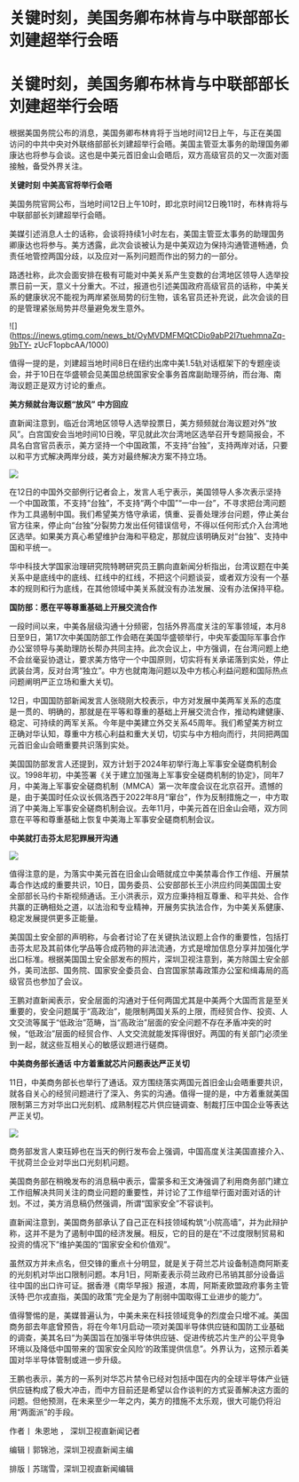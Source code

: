 # 关键时刻，美国务卿布林肯与中联部部长刘建超举行会晤

# 关键时刻，美国务卿布林肯与中联部部长刘建超举行会晤

根据美国务院公布的消息，美国务卿布林肯将于当地时间12日上午，与正在美国访问的中共中央对外联络部部长刘建超举行会晤。美国主管亚太事务的助理国务卿康达也将参与会谈。这也是中美元首旧金山会晤后，双方高级官员的又一次面对面接触，备受外界关注。

**关键时刻 中美高官将举行会晤**

美国务院官网公布，当地时间12日上午10时，即北京时间12日晚11时，布林肯将与中联部部长刘建超举行会晤。

美媒引述消息人士的话称，会谈将持续1小时左右，美国主管亚太事务的助理国务卿康达也将参与。美方透露，此次会谈被认为是中美双边为保持沟通管道畅通，负责任地管控两国分歧，以及应对一系列问题而作出的努力的一部分。

路透社称，此次会面安排在极有可能对中美关系产生变数的台湾地区领导人选举投票日前一天，意义十分重大。不过，报道也引述美国政府高级官员的话称，中美关系的健康状况不能视为两岸紧张局势的衍生物，该名官员还补充说，此次会谈的目的是管理紧张局势并尽量避免发生意外。

![](https://inews.gtimg.com/news_bt/OyMVDMFMQtCDio9abP2l7tuehmnaZq-9bTY-
zUcF1opbcAA/1000)

值得一提的是，刘建超当地时间8日在纽约出席中美1.5轨对话框架下的专题座谈会，并于10日在华盛顿会见美国总统国家安全事务首席副助理芬纳，而台海、南海议题正是双方讨论的重点。

**美方频就台海议题“放风” 中方回应**

直新闻注意到，临近台湾地区领导人选举投票日，美方频频就台海议题对外“放风”。白宫国安会当地时间10日晚，罕见就此次台湾地区选举召开专题简报会，不具名白宫官员表示，美方坚持一个中国政策，不支持“台独”，支持两岸对话，只要以和平方式解决两岸分歧，美方对最终解决方案不持立场。

![](https://inews.gtimg.com/news_bt/OxX0G2rGMxFe61vX2UMLJ36odAQEgMouciVVOmpxWuJ8sAA/1000)

在12日的中国外交部例行记者会上，发言人毛宁表示，美国领导人多次表示坚持一个中国政策，不支持“台独”，不支持“两个中国”“一中一台”，不寻求把台湾问题作为工具遏制中国。我们希望美方恪守承诺，慎重、妥善处理涉台问题，停止美台官方往来，停止向“台独”分裂势力发出任何错误信号，不得以任何形式介入台湾地区选举。如果美方真心希望维护台海和平稳定，那就应该明确反对“台独”、支持中国和平统一。

华中科技大学国家治理研究院特聘研究员王鹏向直新闻分析指出，台湾议题在中美关系中是底线中的底线、红线中的红线，不把这个问题谈妥，或者双方没有一个基本的规则和行为底线，在其他领域中美关系就没有办法发展、没有办法保持平稳。

**国防部：愿在平等尊重基础上开展交流合作**

一段时间以来，中美各层级沟通十分频密，包括外界高度关注的军事领域，本月8日至9日，第17次中美国防部工作会晤在美国华盛顿举行，中央军委国际军事合作办公室领导与美助理防长帮办共同主持。此次会议上，中方强调，在台湾问题上绝不会丝毫妥协退让，要求美方恪守一个中国原则，切实将有关承诺落到实处，停止武装台湾，反对台湾“独立”。中方也就南海问题以及中方核心利益问题和国际热点问题阐明严正立场和重大关切。

12日，中国国防部新闻发言人张晓刚大校表示，中方对发展中美两军关系的态度是一贯的、明确的，那就是在平等和尊重的基础上开展交流合作，推动构建健康、稳定、可持续的两军关系。今年是中美建立外交关系45周年。我们希望美方树立正确对华认知，尊重中方核心利益和重大关切，切实与中方相向而行，共同把两国元首旧金山会晤重要共识落到实处。

美国国防部发言人还提到，双方计划于2024年初举行海上军事安全磋商机制会议。1998年初，中美签署《关于建立加强海上军事安全磋商机制的协定》，同年7月，中美海上军事安全磋商机制（MMCA）第一次年度会议在北京召开。遗憾的是，由于美国时任众议长佩洛西于2022年8月“窜台”，作为反制措施之一，中方取消了中美海上军事安全磋商机制会议。去年11月，中美元首在旧金山会晤，双方同意在平等和尊重基础上恢复中美海上军事安全磋商机制会议。

**中美就打击芬太尼犯罪展开沟通**

![](https://inews.gtimg.com/news_bt/OWbZW-q9iXDXDKNNlrQFEIxUZTD6FewQZ3RYTKCREt4UQAA/1000)

值得注意的是，为落实中美元首在旧金山会晤就成立中美禁毒合作工作组、开展禁毒合作达成的重要共识，10日，国务委员、公安部部长王小洪应约同美国国土安全部部长马约卡斯视频通话。王小洪表示，双方应秉持相互尊重、和平共处、合作共赢的正确相处之道，以法治和专业精神，开展务实执法合作，为中美关系健康、稳定发展提供更多正能量。

美国国土安全部的声明称，与会者讨论了在关键执法议题上合作的重要性，包括打击芬太尼及其前体化学品等合成药物的非法流通，方式是增加信息分享并加强化学出口标准。根据美国国土安全部发布的照片，深圳卫视注意到，美方除国土安全部外，美司法部、国务院、国家安全委员会、白宫国家禁毒政策办公室和缉毒局的高级官员也参加了会议。

王鹏对直新闻表示，安全层面的沟通对于任何两国尤其是中美两个大国而言是至关重要的，安全问题属于“高政治”，能限制两国关系的上限，而经贸合作、投资、人文交流等属于“低政治”范畴，当“高政治”层面的安全问题不存在矛盾冲突的时候，“低政治”层面的经贸合作、人文交流就能发挥得很好。两国的有关部门必须坐到一起，就这些互相关心的敏感议题进行磋商。

**中美商务部长通话 中方着重就芯片问题表达严正关切**

11日，中美商务部长也举行了通话。双方围绕落实两国元首旧金山会晤重要共识，就各自关心的经贸问题进行了深入、务实的沟通。值得一提的是，中方着重就美国限制第三方对华出口光刻机、成熟制程芯片供应链调查、制裁打压中国企业等表达严正关切。

![](https://inews.gtimg.com/news_bt/OOTEMzI2PFgQQu3U_OLG46ffbM_VeMdWglb38Ptn8ggoAAA/1000)

商务部发言人束珏婷也在当天的例行发布会上强调，中国高度关注美国直接介入、干扰荷兰企业对华出口光刻机问题。

美国商务部在稍晚发布的消息稿中表示，雷蒙多和王文涛强调了利用商务部门建立工作组解决共同关注的商业问题的重要性，并讨论了工作组举行面对面对话的计划。不过，美方消息稿仍然强调，所谓“国家安全”不容谈判。

直新闻注意到，美国商务部承认了自己正在科技领域构筑“小院高墙”，并为此辩护称，这并不是为了遏制中国的经济发展。相反，它的目的是在“不过度限制贸易和投资的情况下”维护美国的“国家安全和价值观”。

虽然双方并未点名，但交锋的重点十分明显，就是关于荷兰芯片设备制造商阿斯麦的光刻机对华出口限制问题。本月1日，阿斯麦表示荷兰政府已吊销其部分设备运往中国的出口许可证。据香港《南华早报》报道，本周，阿斯麦欧盟政府事务主管沃特·巴尔戎直指，美国的政策“完全是为了削弱中国取得工业进步的能力”。

值得警惕的是，美媒普遍认为，中美未来在科技领域竞争的烈度会只增不减。美国商务部去年底曾预告，将在今年1月启动一项对美国半导体供应链和国防工业基础的调查，美其名曰“为美国旨在加强半导体供应链、促进传统芯片生产的公平竞争环境以及降低中国带来的‘国家安全风险’的政策提供信息”。外界认为，这预示着美国对华半导体管制或进一步升级。

王鹏也表示，美方的一系列对华芯片禁令已经对包括中国在内的全球半导体产业链供应链构成了极大冲击，而中方目前还是希望以合作谈判的方式妥善解决这方面的问题。但他预测，在未来至少一年之内，美方的措施不太乐观，很大可能仍将沿用“两面派”的手段。

作者丨 朱恩地 ， 深圳卫视直新闻记者

编辑丨郭锦池，深圳卫视直新闻主编

排版丨苏瑞雪，深圳卫视直新闻编辑

